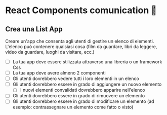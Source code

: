 # React Components comunication 📡

## Crea una List App

Creare un'app che consenta agli utenti di gestire un elenco di elementi. L'elenco può contenere qualsiasi cosa (film da guardare, libri da leggere, video da guardare, luoghi da visitare, ecc.)

* [ ] La tua app deve essere stilizzata attraverso una libreria o un framework Css
* [ ] La tua app deve avere almeno 2 componenti
* [ ] Gli utenti dovrebbero vedere tutti i loro elementi in un elenco
* [ ] Gli utenti dovrebbero essere in grado di aggiungere un nuovo elemento
   * [ ] I nuovi elementi convalidati dovrebbero apparire nell'elenco
* [ ] Gli utenti dovrebbero essere in grado di rimuovere un elemento
* [ ] Gli utenti dovrebbero essere in grado di modificare un elemento (ad esempio: contrassegnare un elemento come fatto o visto)